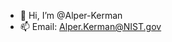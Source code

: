 - 👋 Hi, I’m @Alper-Kerman
- 📫 Email: Alper.Kerman@NIST.gov
<!---
- 👀 I’m interested in ...
- 🌱 I’m currently learning ...
- 💞️ I’m looking to collaborate on ...
- 😄 Pronouns: ...
- ⚡ Fun fact: ...
---!>
<!---
Alper-Kerman/Alper-Kerman is a ✨ special ✨ repository because its `README.md` (this file) appears on your GitHub profile.
You can click the Preview link to take a look at your changes.
--->
